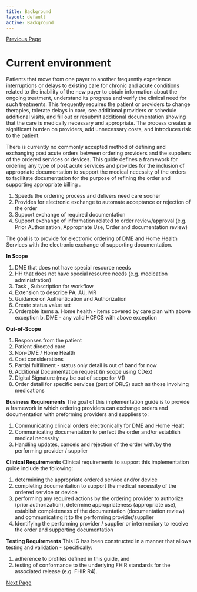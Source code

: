 ```yaml
---
title: Background
layout: default
active: Background
---
```


[Previous Page](Post_Acute_Order_Home.html)

# Current environment
Patients that move from one payer to another frequently experience interruptions or delays to existing care for chronic and acute conditions related to the inability of the new payer to obtain information about the ongoing treatment, understand its progress and verify the clinical need for such treatments. This frequently requires the patient or providers to change therapies, tolerate delays in care, see additional providers or schedule additional visits, and fill out or resubmit additional documentation showing that the care is medically necessary and appropriate. The process creates a significant burden on providers, add unnecessary costs, and introduces risk to the patient.

There is currently no commonly accepted method of defining and exchanging post acute orders between ordering providers and the suppliers of the ordered services or devices.  This guide defines a framework for ordering any type of post acute services and provides for the inclusion of appropriate documentation to support the medical necessity of the orders to facilitate documentation for the purpose of refining the order and supporting appropriate billing .
1.	Speeds the ordering process and delivers need care sooner
2.	Provides for electronic exchange to automate acceptance or rejection of the order
3.	Support exchange of required documentation
4.	Support exchange of information related to order review/approval (e.g. Prior Authorization, Appropriate Use, Order and documentation review)

The goal is to provide for electronic ordering of DME and Home Health Services with the electronic exchange of supporting documentation.

**In Scope**
1.	DME that does not have special resource needs
2.	HH that does not have special resource needs (e.g. medication administration)
3.	Task , Subscription for workflow
4.	Extension to describe PA, AU, MR
5.	Guidance on Authentication and Authorization
6.	Create status value set
7.	Orderable items
a.	Home health - items covered by care plan with above exception
b.	DME - any valid HCPCS with above exception

**Out-of-Scope**
1.	Responses from the patient 
2.	Patient directed care
3.	Non-DME / Home Health
4.	Cost considerations
5.	Partial fulfillment - status only detail is out of band for now
6.	Additional Documentation request (in scope using CDex)
7.	Digital Signature (may be out of scope for V1)
8.	Order detail for specific services (part of DRLS) such as those involving medications

**Business Requirements**
The goal of this implementation guide is to provide a framework in which ordering providers can exchange orders and documentation with preforming providers and suppliers to:
1.	Communicating clinical orders electronically for DME and Home Healt
2.	Communicating documentation to perfect the order and/or establish medical necessity
3.	Handling updates, cancels and rejection of the order with/by the performing provider / supplier

**Clinical Requirements**
Clinical requirements to support this implementation guide include the following:
1.	determining the appropriate ordered service and/or device
2.	completing documentation to support the medical necessity of the ordered service or device
3.	performing any required actions by the ordering provider to authorize (prior authorization), determine appropriateness (appropriate use), establish completeness of the documentation (documentation review) and communicating it to the performing provider/supplier
4.	Identifying the performing provider / supplier or intermediary to receive the order and supporting documentation

**Testing Requirements**
This IG has been constructed in a manner that allows testing and validation - specifically:
1.  adherence to profiles defined in this guide, and 
2.  testing of conformance to the underlying FHIR standards for the associated release (e.g. FHIR R4).


[Next Page](Technical_Background.html)